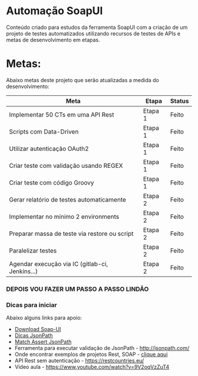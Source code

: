 # Automação SoapUI

Conteúdo criado para estudos da ferramenta SoapUI com a criação de um projeto de testes automatizados utilizando recursos de testes de APIs e metas de desenvolvimento em etapas.

# Metas:

Abaixo metas deste projeto que serão atualizadas a medida do desenvolvimento:


| Meta | Etapa | Status |
| ------ | ------ | -------|
| Implementar 50 CTs em uma API Rest | Etapa 1 | Feito |
| Scripts com Data-Driven |Etapa 1 | Feito
| Utilizar autenticação OAuth2 | Etapa 1 | Feito
| Criar teste com validação usando REGEX | Etapa 1 | Feito
| Criar teste com código Groovy | Etapa 1 | Feito
| Gerar relatório de testes automaticamente |Etapa 2 | Feito
| Implementar no mínimo 2 environments |Etapa 2 | Feito
| Preparar massa de teste via restore ou script | Etapa 2 | Feito
| Paralelizar testes | Etapa 2 | Feito
| Agendar execução via IC (gitlab-ci, Jenkins...) | Etapa 2 | Feito

### DEPOIS VOU FAZER UM PASSO A PASSO LINDÃO

### Dicas para iniciar

Abaixo alguns links para apoio:

* [Download Soap-UI]
* [Dicas JsonPath]
* [Match Assert JsonPath]
* Ferramenta para executar validação de JsonPath - http://jsonpath.com/
* Onde encontrar exemplos de projetos Rest, SOAP - [clique aqui]
* API Rest sem autenticação - https://restcountries.eu/
* Video aula - https://www.youtube.com/watch?v=9V2oqVzZuT4



[Download Soap-UI]: <https://www.soapui.org/downloads/soapui.html>
[Dicas JsonPath]: <https://goessner.net/articles/JsonPath/>
[Match Assert JsonPath]: <https://support.smartbear.com/readyapi/docs/testing/assertions/reference/property/json-match.html>
[clique aqui]: <https://support.smartbear.com/readyapi/docs/projects/samples/index.html>
